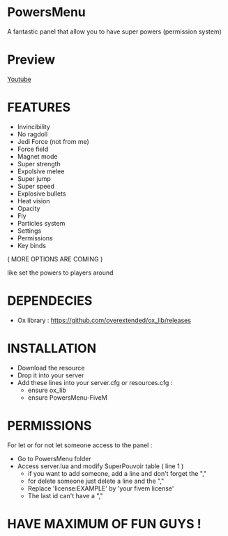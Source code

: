# PowersMenu
A fantastic panel that allow you to have super powers (permission system)

# Preview

[Youtube](https://www.youtube.com/watch?v=uIJhhvvKCS0)

# FEATURES

- Invincibility
- No ragdoll
- Jedi Force (not from me)
- Force field
- Magnet mode
- Super strength
- Expolsive melee
- Super jump
- Super speed
- Explosive bullets
- Heat vision
- Opacity
- Fly
- Particles system
- Settings
- Permissions
- Key binds

( MORE OPTIONS ARE COMING )

like set the powers to players around

# DEPENDECIES

- Ox library : https://github.com/overextended/ox_lib/releases

# INSTALLATION

- Download the resource
- Drop it into your server
- Add these lines into your server.cfg or resources.cfg :
  - ensure ox_lib
  - ensure PowersMenu-FiveM
  
# PERMISSIONS

For let or for not let someone access to the panel : 
  
  - Go to PowersMenu folder
  - Access server.lua and modify SuperPouvoir table ( line 1 )
    - if you want to add someone, add a line and don't forget the ","
    - for delete someone just delete a line and the ","
    - Replace 'license:EXAMPLE' by 'your fivem license'
    - The last id can't have a ","

# HAVE MAXIMUM OF FUN GUYS !
